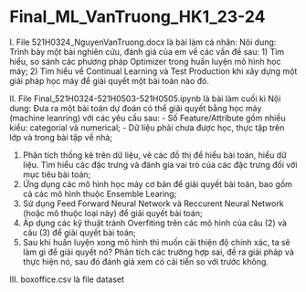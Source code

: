 # Final_ML_VanTruong_HK1_23-24

I. File 521H0324_NguyenVanTruong.docx là bài làm cá nhân: Nôi dung: Trình bày một bài nghiên cứu, đánh giá của em về các vấn đề sau: 1) Tìm hiểu, so sánh các phương pháp Optimizer trong huấn luyện mô hình học máy; 2) Tìm hiểu về Continual Learning và Test Production khi xây dựng một giải pháp học máy để giải quyết một bài toán nào đó.

II. File Final_521H0324-521H0503-521H0505.ipynb là bài làm cuối kì Nội dung: Đưa ra một bài toán dự đoán có thể giải quyết bằng học máy (machine leanring) với các yêu cầu sau: - Số Feature/Attribute gồm nhiều kiểu: categorial và numerical; - Dữ liệu phải chưa được học, thực tập trên lớp và trong bài tập về nhà;

1)	Phân tích thống kê trên dữ liệu, vẽ các đồ thị để hiểu bài toán, hiểu dữ liệu. Tìm hiểu các đặc trưng và đánh gía vai trò của các            đặc trưng đối với mục tiêu bài toán;
2)	Ứng dụng các mô hình học máy cơ bản để giải quyết bài toán, bao gồm cả các mô hình thuộc Ensemble Learing;
3)	Sử dụng Feed Forward Neural Network và Reccurent Neural Network (hoặc mô thuộc loại này) để giải quyết bài toán;
4)	Áp dụng các kỹ thuật tránh Overfiting trên các mô hình của câu (2) và câu (3) để giải quyết bài toán;
5) 	Sau khi huấn luyện xong mô hình thì muốn cải thiện độ chính xác, ta sẽ làm gì để giải quyết nó? Phân tích các trường hợp sai, đề ra          giải pháp và thực hiện nó, sau đó đánh giá xem có cải tiến so với trước không. 

III.  boxoffice.csv là file dataset
